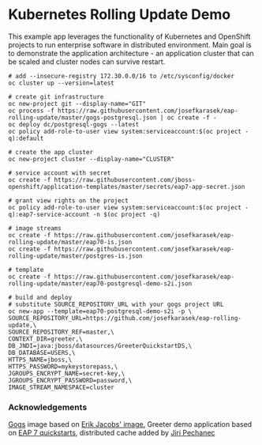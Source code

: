 # Kubernetes Rolling Update Demo
This example app leverages the functionality of Kubernetes and OpenShift projects to run enterprise software in distributed environment.
Main goal is to demonstrate the application architecture - an application cluster that can be scaled and cluster nodes can survive restart.

```
# add --insecure-registry 172.30.0.0/16 to /etc/sysconfig/docker
oc cluster up --version=latest

# create git infrastructure
oc new-project git --display-name="GIT"
oc process -f https://raw.githubusercontent.com/josefkarasek/eap-rolling-update/master/gogs-postgresql.json | oc create -f -
oc deploy dc/postgresql-gogs --latest
oc policy add-role-to-user view system:serviceaccount:$(oc project -q):default

# create the app cluster
oc new-project cluster --display-name="CLUSTER"

# service account with secret
oc create -f https://raw.githubusercontent.com/jboss-openshift/application-templates/master/secrets/eap7-app-secret.json

# grant view rights on the project
oc policy add-role-to-user view system:serviceaccount:$(oc project -q):eap7-service-account -n $(oc project -q)

# image streams
oc create -f https://raw.githubusercontent.com/josefkarasek/eap-rolling-update/master/eap70-is.json
oc create -f https://raw.githubusercontent.com/josefkarasek/eap-rolling-update/master/postgres-is.json

# template
oc create -f https://raw.githubusercontent.com/josefkarasek/eap-rolling-update/master/eap70-postgresql-demo-s2i.json

# build and deploy
# substitute SOURCE_REPOSITORY_URL with your gogs project URL
oc new-app --template=eap70-postgresql-demo-s2i -p \
SOURCE_REPOSITORY_URL=https://github.com/josefkarasek/eap-rolling-update,\
SOURCE_REPOSITORY_REF=master,\
CONTEXT_DIR=greeter,\
DB_JNDI=java:jboss/datasources/GreeterQuickstartDS,\
DB_DATABASE=USERS,\
HTTPS_NAME=jboss,\
HTTPS_PASSWORD=mykeystorepass,\
JGROUPS_ENCRYPT_NAME=secret-key,\
JGROUPS_ENCRYPT_PASSWORD=password,\
IMAGE_STREAM_NAMESPACE=cluster
```

### Acknowledgements
[Gogs](https://gogs.io/) image based on [Erik Jacobs' image.](https://github.com/OpenShiftDemos/gogs-openshift-docker)
Greeter demo application based on [EAP 7 quickstarts](https://github.com/jboss-developer/jboss-eap-quickstarts), distributed cache added by [Jiri Pechanec](https://github.com/jpechane/jboss-eap-quickstarts/tree/7.0.x-develop/greeter)
